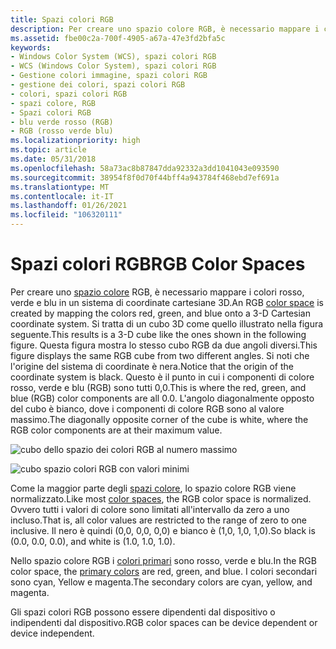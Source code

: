 ```yaml
---
title: Spazi colori RGB
description: Per creare uno spazio colore RGB, è necessario mappare i colori rosso, verde e blu in un sistema di coordinate cartesiane 3D.
ms.assetid: fbe00c2a-700f-4905-a67a-47e3fd2bfa5c
keywords:
- Windows Color System (WCS), spazi colori RGB
- WCS (Windows Color System), spazi colori RGB
- Gestione colori immagine, spazi colori RGB
- gestione dei colori, spazi colori RGB
- colori, spazi colori RGB
- spazi colore, RGB
- Spazi colori RGB
- blu verde rosso (RGB)
- RGB (rosso verde blu)
ms.localizationpriority: high
ms.topic: article
ms.date: 05/31/2018
ms.openlocfilehash: 58a73ac8b87847dda92332a3dd1041043e093590
ms.sourcegitcommit: 38954f8f0d70f44bff4a943784f468ebd7ef691a
ms.translationtype: MT
ms.contentlocale: it-IT
ms.lasthandoff: 01/26/2021
ms.locfileid: "106320111"
---
```

# <a name="rgb-color-spaces"></a><span data-ttu-id="a2318-112">Spazi colori RGB</span><span class="sxs-lookup"><span data-stu-id="a2318-112">RGB Color Spaces</span></span>

<span data-ttu-id="a2318-113">Per creare uno [spazio colore](c.md) RGB, è necessario mappare i colori rosso, verde e blu in un sistema di coordinate cartesiane 3D.</span><span class="sxs-lookup"><span data-stu-id="a2318-113">An RGB [color space](c.md) is created by mapping the colors red, green, and blue onto a 3-D Cartesian coordinate system.</span></span> <span data-ttu-id="a2318-114">Si tratta di un cubo 3D come quello illustrato nella figura seguente.</span><span class="sxs-lookup"><span data-stu-id="a2318-114">This results is a 3-D cube like the ones shown in the following figure.</span></span> <span data-ttu-id="a2318-115">Questa figura mostra lo stesso cubo RGB da due angoli diversi.</span><span class="sxs-lookup"><span data-stu-id="a2318-115">This figure displays the same RGB cube from two different angles.</span></span> <span data-ttu-id="a2318-116">Si noti che l'origine del sistema di coordinate è nera.</span><span class="sxs-lookup"><span data-stu-id="a2318-116">Notice that the origin of the coordinate system is black.</span></span> <span data-ttu-id="a2318-117">Questo è il punto in cui i componenti di colore rosso, verde e blu (RGB) sono tutti 0,0.</span><span class="sxs-lookup"><span data-stu-id="a2318-117">This is where the red, green, and blue (RGB) color components are all 0.0.</span></span> <span data-ttu-id="a2318-118">L'angolo diagonalmente opposto del cubo è bianco, dove i componenti di colore RGB sono al valore massimo.</span><span class="sxs-lookup"><span data-stu-id="a2318-118">The diagonally opposite corner of the cube is white, where the RGB color components are at their maximum value.</span></span>

![cubo dello spazio dei colori RGB al numero massimo](images/rgbclrs1.png)

![cubo spazio colori RGB con valori minimi](images/rgbclrs2.png)

<span data-ttu-id="a2318-121">Come la maggior parte degli [spazi colore](c.md), lo spazio colore RGB viene normalizzato.</span><span class="sxs-lookup"><span data-stu-id="a2318-121">Like most [color spaces](c.md), the RGB color space is normalized.</span></span> <span data-ttu-id="a2318-122">Ovvero tutti i valori di colore sono limitati all'intervallo da zero a uno incluso.</span><span class="sxs-lookup"><span data-stu-id="a2318-122">That is, all color values are restricted to the range of zero to one inclusive.</span></span> <span data-ttu-id="a2318-123">Il nero è quindi (0,0, 0,0, 0,0) e bianco è (1,0, 1,0, 1,0).</span><span class="sxs-lookup"><span data-stu-id="a2318-123">So black is (0.0, 0.0, 0.0), and white is (1.0, 1.0, 1.0).</span></span>

<span data-ttu-id="a2318-124">Nello spazio colore RGB i [colori primari](p.md) sono rosso, verde e blu.</span><span class="sxs-lookup"><span data-stu-id="a2318-124">In the RGB color space, the [primary colors](p.md) are red, green, and blue.</span></span> <span data-ttu-id="a2318-125">I colori secondari sono cyan, Yellow e magenta.</span><span class="sxs-lookup"><span data-stu-id="a2318-125">The secondary colors are cyan, yellow, and magenta.</span></span>

<span data-ttu-id="a2318-126">Gli spazi colori RGB possono essere dipendenti dal dispositivo o indipendenti dal dispositivo.</span><span class="sxs-lookup"><span data-stu-id="a2318-126">RGB color spaces can be device dependent or device independent.</span></span>

 

 




